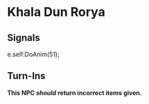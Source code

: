 # Khala Dun Rorya
## Signals

e.self:DoAnim(51); 
## Turn-Ins



**This NPC *should* return incorrect items given.**





